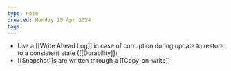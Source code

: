 ```yaml
---
type: note
created: Monday 15 Apr 2024
tags: 
---
```

- Use a [[Write Ahead Log]] in case of corruption during update to restore to a consistent state ([[Durability]])
- [[Snapshot]]s are written through a [[Copy-on-write]]